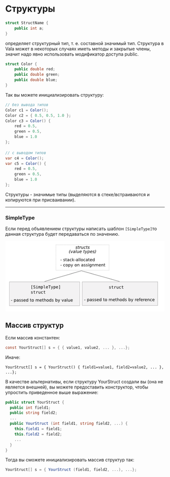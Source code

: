 # Структуры

```csharp
struct StructName {
    public int a;
}
```

определяет структурный тип, т. е. составной значимый тип. Структура в Vala может в некоторых случаях иметь методы и закрытые члены, значит надо явно использовать модификатор доступа public.

```csharp
struct Color {
    public double red;
    public double green;
    public double blue;
}
```

Так вы можете инициализировать структуру:

```csharp
// без вывода типов
Color c1 = Color();
Color c2 = { 0.5, 0.5, 1.0 };
Color c3 = Color() {
    red = 0.5,
    green = 0.5,
    blue = 1.0
};

// с выводом типов
var c4 = Color();
var c5 = Color() {
    red = 0.5,
    green = 0.5,
    blue = 1.0
};
```

Структуры - значимые типы \(выделяются в стеке/встраиваются и копируются при присваивании\).

-----------------------------

### SimpleType

Если перед объявлением структуры написать шаблон `[SimpleType]`то данная структура будет передаваться по значению.

![](../.gitbook/assets/image%20%283%29.png)

## Массив структур

Если массив константен:

```csharp
const YourStruct[] s = { { value1, value2, ... }, ...};
```

Иначе:

```text
YourStruct[] s = { YourStruct() { field1=value1, field2=value2, ... }, ...};
```

В качестве альтернативы, если структуру YourStruct создали вы \(она не является внешней\), вы можете предоставить конструктор, чтобы упростить приведенное выше выражение:

```csharp
public struct YourStruct {
  public int field1;
  public string field2;
  ...
  public YourStruct (int field1, string field2, ...) {
    this.field1 = field1;
    this.field2 = field2;
    ...
  }
}
```

Тогда вы сможете инициализировать массив структур так:

```csharp
YourStruct[] s = { YourStruct (field1, field2, ...), ...};
```

